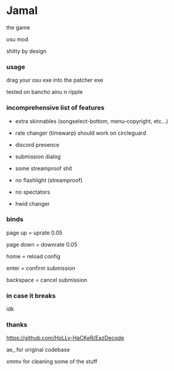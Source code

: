 # Jamal
the game

osu mod

shitty by design
### usage
drag your osu exe into the patcher exe

tested on bancho ainu n ripple
### incomprehensive list of features
- extra skinnables (songselect-bottom, menu-copyright, etc...)

- rate changer (timewarp) should work on circleguard

- discord presence

- submission dialog

- some streamproof shit

- no flashlight (streamproof)

- no spectators

- hwid changer
### binds
page up = uprate 0.05

page down = downrate 0.05

home = reload config

enter = confirm submission

backspace = cancel submission
### in case it breaks
idk
### thanks
https://github.com/HoLLy-HaCKeR/EazDecode

ae_ for original codebase

xmmv for cleaning some of the stuff